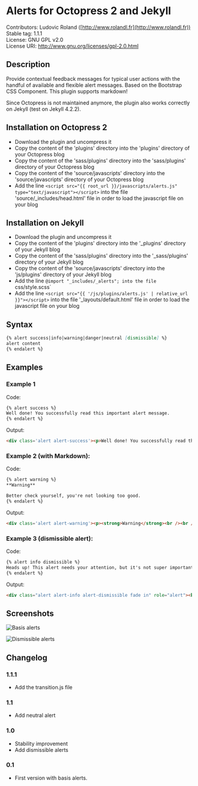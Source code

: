 # Alerts for Octopress 2 and Jekyll

Contributors: Ludovic Roland ([http://www.rolandl.fr](http://www.rolandl.fr))<br/>
Stable tag: 1.1.1<br/>
License: GNU GPL v2.0<br/>
License URI: http://www.gnu.org/licenses/gpl-2.0.html

## Description
Provide contextual feedback messages for typical user actions with the handful of available and flexible alert messages. Based on the Bootstrap CSS Component. This plugin supports markdown!

Since Octopress is not maintained anymore, the plugin also works correctly on Jekyll (test on Jekyll 4.2.2).

## Installation on Octopress 2

* Download the plugin and uncompress it
* Copy the content of the 'plugins' directory into the 'plugins' directory of your Octopress blog
* Copy the content of the 'sass/plugins' directory into the 'sass/plugins' directory of your Octopress blog
* Copy the content of the 'source/javascripts' directory into the 'source/javascripts' directory of your Octopress blog
* Add the line `<script src="{{ root_url }}/javascripts/alerts.js" type="text/javascript"></script>` into the file 'source/_includes/head.html' file in order to load the javascript file on your blog

## Installation on Jekyll

* Download the plugin and uncompress it
* Copy the content of the 'plugins' directory into the '_plugins' directory of your Jekyll blog
* Copy the content of the 'sass/plugins' directory into the '_sass/plugins' directory of your Jekyll blog
* Copy the content of the 'source/javascripts' directory into the 'js/plugins' directory of your Jekyll blog
* Add the line `@import "_includes/_alerts"; into the file `css/style.scss`
* Add the line `<script src="{{ '/js/plugins/alerts.js' | relative_url }}"></script>` into the file '_layouts/default.html' file in order to load the javascript file on your blog


## Syntax

```md
{% alert success|info|warning|danger|neutral [dismissible] %}
alert content
{% endalert %}
```

## Examples

### Example 1

Code:
```md
{% alert success %}
Well done! You successfully read this important alert message. 
{% endalert %}
```

Output:
```html
<div class='alert alert-success'><p>Well done! You successfully read this important alert message.</p></div>
```

### Example 2 (with Markdown):

Code:
```md
{% alert warning %}
**Warning**

Better check yourself, you're not looking too good.
{% endalert %}
```

Output:
```html
<div class='alert alert-warning'><p><strong>Warning</strong><br /><br />Better check yourself, you're not looking too good.</p></div>
```

### Example 3 (dismissible alert):

Code:
```md
{% alert info dismissible %}
Heads up! This alert needs your attention, but it's not super important.
{% endalert %}
```

Output:
```html
<div class="alert alert-info alert-dismissible fade in" role="alert"><button class="close" data-dismiss="alert" type="button"><span aria-hidden="true">&times;</span><span class="sr-only">Close</span></button><p>Heads up! This alert needs your attention, but it's not super important.</p></div>
```

## Screenshots

![Basis alerts](https://raw.github.com/ludovicroland/alerts-octopress/master/screenshot1.jpg)

![Dismissible alerts](https://raw.github.com/ludovicroland/alerts-octopress/master/screenshot2.jpg)

## Changelog

### 1.1.1

* Add the transition.js file

### 1.1

* Add neutral alert

### 1.0

* Stability improvement
* Add dismissible alerts

### 0.1

* First version with basis alerts.
